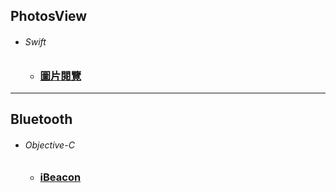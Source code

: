 ## PhotosView  
*  ###### Swift
   *  ### [圖片閱覽][photoView]
[photoView]:https://github.com/ZihCiLai/PhotosView/
***
## Bluetooth  
*  ###### Objective-C
   *  ### [iBeacon][beacon]
[beacon]:https://github.com/ZihCiLai/iBeacon/
